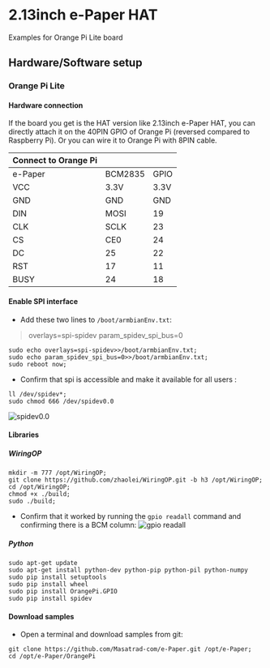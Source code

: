 # 2.13inch e-Paper HAT
Examples for Orange Pi Lite board
## Hardware/Software setup
### Orange Pi Lite
#### Hardware connection
If the board you get is the HAT version like 2.13inch e-Paper HAT, you can directly attach it on the 40PIN GPIO of Orange Pi (reversed compared to Raspberry Pi). Or you can wire it to Orange Pi with 8PIN cable.

|**Connect to Orange Pi** |||
|- |- |-|
|  e-Paper | BCM2835 | GPIO |
|VCC|3.3V|3.3V|
|GND|GND|GND|
|DIN|MOSI|19|
|CLK|SCLK|23|
|CS|CE0|24|
|DC|25|22|
|RST|17|11|
|BUSY|24|18|

#### Enable SPI interface

 - Add these two lines to `/boot/armbianEnv.txt`:
> overlays=spi-spidev
> param_spidev_spi_bus=0
```
sudo echo overlays=spi-spidev>>/boot/armbianEnv.txt;
sudo echo param_spidev_spi_bus=0>>/boot/armbianEnv.txt;
sudo reboot now;
```
 - Confirm that spi is accessible and make it available for all users :
```
ll /dev/spidev*;
sudo chmod 666 /dev/spidev0.0
```
![spidev0.0](https://lh3.googleusercontent.com/u/0/d/1yJRSVAcWzIsOMU8RPNHjI1d5xYdBLaBG=w1920-h937-iv1)

#### Libraries
##### WiringOP
    mkdir -m 777 /opt/WiringOP;
    git clone https://github.com/zhaolei/WiringOP.git -b h3 /opt/WiringOP;
    cd /opt/WiringOP;
    chmod +x ./build;
    sudo ./build;

 - Confirm that it worked by running the `gpio readall` command and confirming there is a BCM column:
 ![gpio readall](https://lh3.googleusercontent.com/u/0/d/14x9T6az7orXUInLT06qFlbyR_UlqtkYD=w1920-h937-iv1)

##### Python
```
sudo apt-get update
sudo apt-get install python-dev python-pip python-pil python-numpy
sudo pip install setuptools
sudo pip install wheel
sudo pip install OrangePi.GPIO
sudo pip install spidev
```
#### Download samples

 - Open a terminal and download samples from git:
```
git clone https://github.com/Masatrad-com/e-Paper.git /opt/e-Paper;
cd /opt/e-Paper/OrangePi
```

<!--stackedit_data:
eyJoaXN0b3J5IjpbMTA1NDUzNzkzMSw4MDg3MzY1NTUsLTUxOT
gwODIyLDE2NjU5MzIxMDYsMTM5ODc0Njc5LC0yMzE1MjY1ODcs
LTk1NjgxMzYwOCwtMTI4NzA0MDYyMywxMzA0NTAzOSw0NzYzOD
QyNTksNzMwNzczODgwLC0xMDM2NTA2OTI3LDE2ODgzODIyMDhd
fQ==
-->